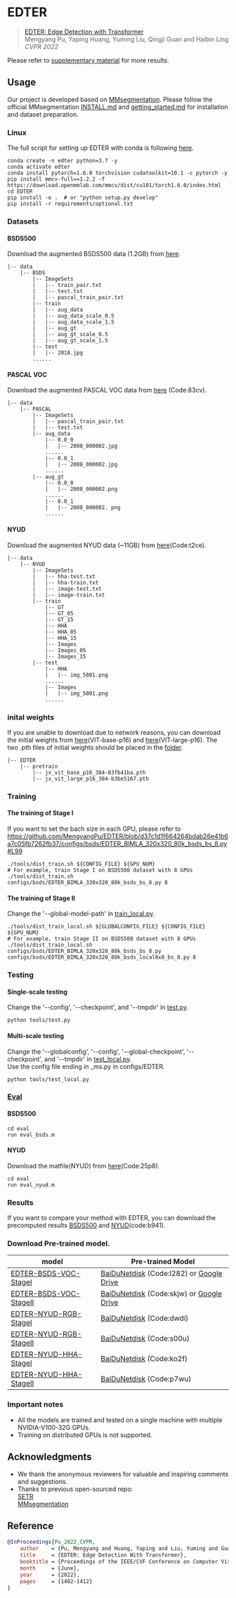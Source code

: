 # EDTER
> [EDTER: Edge Detection with Transformer](https://arxiv.org/abs/2203.08566)                 
> Mengyang Pu, Yaping Huang, Yuming Liu, Qingji Guan and Haibin Ling                 
> *CVPR 2022*

Please refer to [supplementary material](https://github.com/MengyangPu/EDTER/blob/main/supp/EDTER-supp.pdf) for more results.

## Usage

Our project is developed based on [MMsegmentation](https://github.com/open-mmlab/mmsegmentation). Please follow the official MMsegmentation [INSTALL.md](https://github.com/fudan-zvg/SETR/blob/main/docs/install.md) and [getting_started.md](https://github.com/fudan-zvg/SETR/blob/main/docs/getting_started.md) for installation and dataset preparation.

### Linux
The full script for setting up EDTER with conda is following [here](https://github.com/fudan-zvg/SETR).
```
conda create -n edter python=3.7 -y
conda activate edter
conda install pytorch=1.6.0 torchvision cudatoolkit=10.1 -c pytorch -y
pip install mmcv-full==1.2.2 -f https://download.openmmlab.com/mmcv/dist/cu101/torch1.6.0/index.html
cd EDTER
pip install -e .  # or "python setup.py develop"
pip install -r requirements/optional.txt
```

### Datasets
#### BSDS500
Download the augmented BSDS500 data (1.2GB) from [here](http://www.eecs.berkeley.edu/Research/Projects/CS/vision/grouping/BSR/BSR_bsds500.tgz).<br/>
```
|-- data
    |-- BSDS
        |-- ImageSets
        |   |-- train_pair.txt
        |   |-- test.txt
        |   |-- pascal_train_pair.txt
        |-- train
        |   |-- aug_data
        |   |-- aug_data_scale_0.5
        |   |-- aug_data_scale_1.5
        |   |-- aug_gt
        |   |-- aug_gt_scale_0.5
        |   |-- aug_gt_scale_1.5
        |-- test
        |   |-- 2018.jpg
        ......
```

#### PASCAL VOC
Download the augmented PASCAL VOC data from [here]( https://pan.baidu.com/s/1d9CTR9w1MTcVrBvG-WIIXw?pwd=83cv)
(Code:83cv).

```
|-- data
    |-- PASCAL
        |-- ImageSets
        |   |-- pascal_train_pair.txt
        |   |-- test.txt
        |-- aug_data
            |-- 0.0_0
            |   |-- 2008_000002.jpg
            ......
            |-- 0.0_1
            |   |-- 2008_000002.jpg
            ......
        |-- aug_gt
            |-- 0.0_0
            |   |-- 2008_000002.png
            ......
            |-- 0.0_1
            |   |-- 2008_000002. png
            ......
```

#### NYUD
Download the augmented NYUD data (~11GB) from [here](https://pan.baidu.com/s/1J5z6235tv1xef3HXTaqnKg?pwd=t2ce)(Code:t2ce).<br/>
```
|-- data
    |-- NYUD
        |-- ImageSets
        |   |-- hha-test.txt
        |   |-- hha-train.txt
        |   |-- image-test.txt
        |   |-- image-train.txt
        |-- train
            |-- GT
            |-- GT_05
            |-- GT_15
            |-- HHA
            |-- HHA_05
            |-- HHA_15
            |-- Images
            |-- Images_05
            |-- Images_15
        |-- test
            |-- HHA
            |   |-- img_5001.png
            ......
            |-- Images
            |   |-- img_5001.png
            ......
```


### inital weights
If you are unable to download due to network reasons, you can download the initial weights from [here](https://github.com/rwightman/pytorch-image-models/releases/download/v0.1-vitjx/jx_vit_base_p16_384-83fb41ba.pth)(VIT-base-p16) and [here](https://github.com/rwightman/pytorch-image-models/releases/download/v0.1-vitjx/jx_vit_large_p16_384-b3be5167.pth)(VIT-large-p16).
The two .pth files of initial weights should be placed in the [folder](https://github.com/MengyangPu/EDTER/tree/main/pretrain).
```
|-- EDTER
    |-- pretrain
        |-- jx_vit_base_p16_384-83fb41ba.pth
        |-- jx_vit_large_p16_384-b3be5167.pth
```

### Training
#### The training of Stage I
If you want to set the bach size in each GPU, please refer to
https://github.com/MengyangPu/EDTER/blob/d37c1d1f664264bdab26e41b6a7c05fb7262fb37/configs/bsds/EDTER_BIMLA_320x320_80k_bsds_bs_8.py#L99

```shell
./tools/dist_train.sh ${CONFIG_FILE} ${GPU_NUM} 
# For example, train Stage I on BSDS500 dataset with 8 GPUs
./tools/dist_train.sh configs/bsds/EDTER_BIMLA_320x320_80k_bsds_bs_8.py 8
```
#### The training of Stage II
Change the '--global-model-path' in [train_local.py](https://github.com/MengyangPu/EDTER/blob/main/tools/train_local.py).
```shell
./tools/dist_train_local.sh ${GLOBALCONFIG_FILE} ${CONFIG_FILE} ${GPU_NUM} 
# For example, train Stage II on BSDS500 dataset with 8 GPUs
./tools/dist_train_local.sh configs/bsds/EDTER_BIMLA_320x320_80k_bsds_bs_8.py configs/bsds/EDTER_BIMLA_320x320_80k_bsds_local8x8_bs_8.py 8
```

### Testing
#### Single-scale testing
Change the '--config', '--checkpoint', and '--tmpdir' in [test.py](https://github.com/MengyangPu/EDTER/blob/main/tools/test.py).
```shell
python tools/test.py
```

#### Multi-scale testing
Change the '--globalconfig', '--config', '--global-checkpoint', '--checkpoint', and '--tmpdir' in [test_local.py](https://github.com/MengyangPu/EDTER/blob/main/tools/test_local.py).<br/>
Use the config file ending in _ms.py in configs/EDTER.
```shell
python tools/test_local.py
```
### [Eval](https://github.com/MengyangPu/EDTER/tree/main/eval)
#### BSDS500
```shell
cd eval
run eval_bsds.m
```
#### NYUD
Download the matfile(NYUD) from [here](https://pan.baidu.com/s/1LEeoOKkzdcewmPhq5z86wA)(Code:25p8).<br/>
```shell
cd eval
run eval_nyud.m
```

### Results
If you want to compare your method with EDTER, you can download the precomputed results [BSDS500](https://drive.google.com/file/d/1zL74whvVnrZAe-j2BveLD1yZrsrk-Vb5/view?usp=sharing) and [NYUD](https://pan.baidu.com/s/1xy5JOqs_zLpOoTOlzb5Bxw)(code:b941).

### Download Pre-trained model.

| model                                            | Pre-trained Model                                                              |
| ------------------------------------------------ | ------------------------------------------------------------------------------ | 
|[EDTER-BSDS-VOC-StageI](configs/bsds/EDTER_BIMLA_320x320_80k_bsds_aug_bs_8.py/)           | [BaiDuNetdisk](https://pan.baidu.com/s/1xxkDRUoy9vfO6rtjx_GOqA)  (Code:l282) or [Google Drive](https://drive.google.com/drive/folders/1OkdakKKIMRGnKH8mxuFi_qI9sa903CD2?usp=share_link)|
|[EDTER-BSDS-VOC-StageII](configs/bsds/EDTER_BIMLA_320x320_80k_bsds_aug_local8x8_bs_8.py/)          | [BaiDuNetdisk](https://pan.baidu.com/s/1hT1v24H6GjjjjMXqe_Knuw)  (Code:skjw) or [Google Drive](https://drive.google.com/drive/folders/1OkdakKKIMRGnKH8mxuFi_qI9sa903CD2?usp=share_link)|
|[EDTER-NYUD-RGB-StageI](configs/nyud/EDTER_BIMLA_320x320_40k_nyud_rgb_bs_4.py/)          | [BaiDuNetdisk](https://pan.baidu.com/s/1nkBuXV1s4YUpkmu-7eYV-w)  (Code:dwdi)  |
|[EDTER-NYUD-RGB-StageII](configs/nyud/EDTER_BIMLA_320x320_40k_nyud_rgb_local8x8_bs_4.py/)          | [BaiDuNetdisk](https://pan.baidu.com/s/1ihUbPeVr5cRt_vef4pkBZQ)  (Code:s00u)  |
|[EDTER-NYUD-HHA-StageI](configs/nyud/EDTER_BIMLA_320x320_40k_nyud_hha_bs_4.py/)          | [BaiDuNetdisk](https://pan.baidu.com/s/1xzPela1UYTNa9Mdk-i_G-A)  (Code:ko2f)  |
|[EDTER-NYUD-HHA-StageII](configs/nyud/EDTER_BIMLA_320x320_40k_nyud_hha_local8x8_bs_4.py/)          | [BaiDuNetdisk](https://pan.baidu.com/s/1huMD4Ecop6ACrK1O4VToNA)  (Code:p7wu)  |

### Important notes
- All the models are trained and tested on a single machine with multiple NVIDIA-V100-32G GPUs.
- Training on distributed GPUs is not supported.

## Acknowledgments
- We thank the anonymous reviewers for valuable and inspiring comments and suggestions.
- Thanks to previous open-sourced repo:<br/>
  [SETR](https://github.com/fudan-zvg/SETR)<br/>
  [MMsegmentation](https://github.com/open-mmlab/mmsegmentation)<br/>

## Reference
```bibtex
@InProceedings{Pu_2022_CVPR,
    author    = {Pu, Mengyang and Huang, Yaping and Liu, Yuming and Guan, Qingji and Ling, Haibin},
    title     = {EDTER: Edge Detection With Transformer},
    booktitle = {Proceedings of the IEEE/CVF Conference on Computer Vision and Pattern Recognition (CVPR)},
    month     = {June},
    year      = {2022},
    pages     = {1402-1412}
}
```
